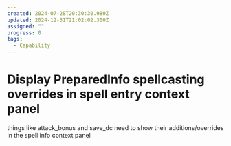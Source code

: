 ```yaml
---
created: 2024-07-28T20:30:30.980Z
updated: 2024-12-31T21:02:02.300Z
assigned: ""
progress: 0
tags:
  - Capability
---
```


# Display PreparedInfo spellcasting overrides in spell entry context panel

things like attack_bonus and save_dc need to show their additions/overrides in the spell info context panel
